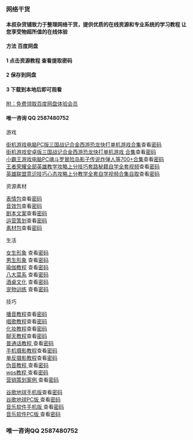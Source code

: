 ### 网络干货
#### 本叔杂货铺致力于整理网络干货，提供优质的在线资源和专业系统的学习教程 让您享受物超所值的在线体验

#### 方法   百度网盘
#### 1 点击资源教程    查看提取密码
#### 2 保存到网盘
#### 3 下载到本地后即可观看
[附：免费领取百度网盘体验会员](http://note.youdao.com/s/M3U4cqPJ)


#### 唯一咨询  QQ 2587480752



游戏

[街机游戏电脑PC版三国战记合金西游恐龙快打单机游戏合集](https://pan.baidu.com/s/1tIgx0JZzvXaiSkMta2yshA)查看[密码](http://www.goukala.cn/product/6EDD39CCDD69B4DD)  
[街机游戏安卓版三国战记合金西游恐龙快打单机游戏  合集](https://pan.baidu.com/s/132tQIMkwgxzBqdGL2llhMQ)查看[密码](http://www.goukala.com/product/D80E372FCBF680CE)  
[小霸王游戏电脑PC魂斗罗冒险岛影子传说炸弹人等700+合集](https://pan.baidu.com/s/15sJ8YbelQD4uRrqogv6Yeg)查看[密码](http://www.goukala.com/product/861A187566A02C9A)  
[王者荣耀全部英雄教学攻略上分技巧套路秘籍自学全套视频](https://pan.baidu.com/s/1QkSdNcXS2cyeILHJt_Xm8w)查看[密码](http://www.goukala.cn/product/9394DA06B9A59F37)  
[英雄联盟意识技巧心态攻略上分教学全套自学视频合集自取](https://pan.baidu.com/s/14yqV5uFWbKr9kp6OAaGMiw)查看[密码](http://www.goukala.cn/product/00380AD6581274CB)  


资源素材

[表情包](https://pan.baidu.com/s/1tdUoohPffj24c8X5FO6X1w)查看[密码](http://www.goukala.cn/product/00380AD6581274CB)  
[音效包](https://pan.baidu.com/s/1KvHCUM13s6WKUtEbeM_iIg)查看[密码](http://www.goukala.cn/product/001E0136EF9D46CC)  
[剧本文案](https://pan.baidu.com/s/1imdmJP3wtAalJnQpYh-pyQ)查看[密码](http://www.goukala.com/product/25DC07F6A2A65EE3)  
[运营策划](https://pan.baidu.com/s/1pxSNYtIt8uwP1gErGgHFXQ)查看[密码](http://www.goukala.com/product/76D2A0E3E46EB8BD)  
[素材包](https://pan.baidu.com/s/1Ky9jQ6O89QcQivywl8wSlg)查看[密码](http://www.goukala.com/product/87014A41F9780D31)  


生活

[女生形象](https://pan.baidu.com/s/15RV7gJoIYK8rk9ToTDaROQ) 查看[密码](http://www.goukala.com/product/2BFA63CDDCE4427E)   
[男生形象](https://pan.baidu.com/s/1bBc-oi6x5clwBC9vXakOkw) 查看[密码](http://www.goukala.cn/product/FCBC12C5168007A1)  
[瑜伽教程](https://pan.baidu.com/s/1XHZOYH7VyfNS6t7iCloXDg) 查看[密码](http://www.goukala.cn/product/767D4200DA166104)  
[八大菜系](https://pan.baidu.com/s/1TZec3w7oeEyh6XKV7Wm1KA) 查看[密码](http://www.goukala.cn/product/AF726E2846542D03)  
[酒桌文化](https://pan.baidu.com/s/1quF0UMfcvgK4T8QJEvW7pA) 查看[密码](http://www.goukala.com/product/73250D9D4F729170)  
[宠物训练](https://pan.baidu.com/s/1Y6-IFrdQLCdmvuPjPoAX_A) 查看[密码](http://www.goukala.cn/product/4BAAD3363DB1D6D8)  


技巧

[播音教程](https://pan.baidu.com/s/1EsAtURhFO3Tx8BwUA-bjJw)查看[密码](http://www.goukala.cn/product/D0731A40E1DB155C)  
[唱歌教程](https://pan.baidu.com/s/1j35b6inuCl4wyYcZeD9fvg)查看[密码](http://www.goukala.cn/product/47321CDC6FD1A7D4)  
[化妆教程](https://pan.baidu.com/s/1La8LNd-_-g9yxRak4w9Qlg)查看[密码](http://www.goukala.com/product/D2A9C7439AF0CB90)  
[聊天教程](https://pan.baidu.com/s/1edPHViF_81GLEcrE0ebJow)查看[密码](http://www.goukala.cn/product/5C43A84D0F008506)   
[普通话教程  ](https://pan.baidu.com/s/1oGVeNouxGBUrIzGcbenjvw)查看[密码](http://www.goukala.cn/product/6EDD39CCDD69B4DD)  
[手机摄影教程](https://pan.baidu.com/s/1v6jysDLcNaJYSizNCMMCeg)查看[密码](http://www.goukala.com/product/D80E372FCBF680CE)  
[单反摄影教程](https://pan.baidu.com/s/108DNlbcltkQPL3HiH2JVfQ)查看[密码](http://www.goukala.com/product/861A187566A02C9A)  
[伪音教程    ](https://pan.baidu.com/s/1k0AMST8HuaTLT4jx23lsaw)查看[密码](http://www.goukala.cn/product/9394DA06B9A59F37)     
[wps教程     ](https://pan.baidu.com/s/1TGrhr2MrAIqvlwa0athtLw)查看[密码](http://www.goukala.cn/product/00380AD6581274CB)  
[营销策划案例 ](https://pan.baidu.com/s/1lOBzIxz_-ei9k63k_ly7fw)查看[密码](http://www.goukala.cn/product/00380AD6581274CB)  


[谷歌地球手机版](https://pan.baidu.com/s/16ZpHZMaPhJwU1LU5y92pzg)查看[密码](http://www.goukala.cn/product/001E0136EF9D46CC)  
[谷歌地球PC版  ](https://pan.baidu.com/s/1015EuEqkUuv_YKBCRBEKzA)查看[密码](http://www.goukala.com/product/25DC07F6A2A65EE3)  
[音乐软件手机版 ](https://pan.baidu.com/s/1wnaJAsEOmtWA7lyi7S3u_g)查看[密码](http://www.goukala.com/product/76D2A0E3E46EB8BD)  
[音乐软件PC版   ](https://pan.baidu.com/s/1-wxmfwfVmVyvE9W_KAPpEQ)查看[密码](http://www.goukala.com/product/87014A41F9780D31)  
 
###  唯一咨询QQ 2587480752
